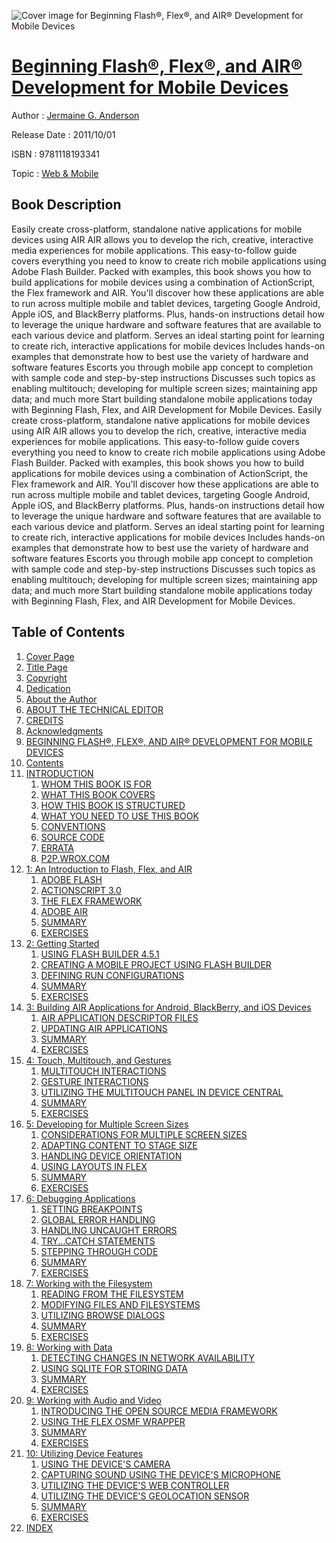![Cover image for Beginning Flash®, Flex®, and AIR® Development for Mobile Devices](https://imgdetail.ebookreading.net/cover/cover/web_mobile/EB9781118193341.jpg)

[Beginning Flash®, Flex®, and AIR® Development for Mobile Devices](https://ebookreading.net/view/book/Beginning+Flash%C2%AE%2C+Flex%C2%AE%2C+and+AIR%C2%AE+Development+for+Mobile+Devices-EB9781118193341_1.html "Beginning Flash®, Flex®, and AIR® Development for Mobile Devices")
====================================================================================================================

Author : [Jermaine G. Anderson](https://ebookreading.net/search/author/Jermaine+G.+Anderson)

Release Date : 2011/10/01

ISBN : 9781118193341

Topic : [Web & Mobile](https://ebookreading.net/search/category/web-mobile)

Book Description
-----------------

Easily create cross-platform, standalone native applications for mobile devices using AIR
AIR allows you to develop the rich, creative, interactive media experiences for mobile applications. This easy-to-follow guide covers everything you need to know to create rich mobile applications using Adobe Flash Builder. Packed with examples, this book shows you how to build applications for mobile devices using a combination of ActionScript, the Flex framework and AIR. You'll discover how these applications are able to run across multiple mobile and tablet devices, targeting Google Android, Apple iOS, and BlackBerry platforms. Plus, hands-on instructions detail how to leverage the unique hardware and software features that are available to each various device and platform.
Serves an ideal starting point for learning to create rich, interactive applications for mobile devices
Includes hands-on examples that demonstrate how to best use the variety of hardware and software features
Escorts you through mobile app concept to completion with sample code and step-by-step instructions
Discusses such topics as enabling multitouch; developing for multiple screen sizes; maintaining app data; and much more
Start building standalone mobile applications today with Beginning Flash, Flex, and AIR Development for Mobile Devices.
              Easily create cross-platform, standalone native applications for mobile devices using AIR
AIR allows you to develop the rich, creative, interactive media experiences for mobile applications. This easy-to-follow guide covers everything you need to know to create rich mobile applications using Adobe Flash Builder. Packed with examples, this book shows you how to build applications for mobile devices using a combination of ActionScript, the Flex framework and AIR. You'll discover how these applications are able to run across multiple mobile and tablet devices, targeting Google Android, Apple iOS, and BlackBerry platforms. Plus, hands-on instructions detail how to leverage the unique hardware and software features that are available to each various device and platform.
Serves an ideal starting point for learning to create rich, interactive applications for mobile devices
Includes hands-on examples that demonstrate how to best use the variety of hardware and software features
Escorts you through mobile app concept to completion with sample code and step-by-step instructions
Discusses such topics as enabling multitouch; developing for multiple screen sizes; maintaining app data; and much more
Start building standalone mobile applications today with Beginning Flash, Flex, and AIR Development for Mobile Devices.
              
Table of Contents
-----------------

1. [Cover Page](https://ebookreading.net/view/book/Beginning+Flash%C2%AE%2C+Flex%C2%AE%2C+and+AIR%C2%AE+Development+for+Mobile+Devices-EB9781118193341_1.html)
1. [Title Page](https://ebookreading.net/view/book/Beginning+Flash%C2%AE%2C+Flex%C2%AE%2C+and+AIR%C2%AE+Development+for+Mobile+Devices-EB9781118193341_2.html)
1. [Copyright](https://ebookreading.net/view/book/Beginning+Flash%C2%AE%2C+Flex%C2%AE%2C+and+AIR%C2%AE+Development+for+Mobile+Devices-EB9781118193341_3.html)
1. [Dedication](https://ebookreading.net/view/book/Beginning+Flash%C2%AE%2C+Flex%C2%AE%2C+and+AIR%C2%AE+Development+for+Mobile+Devices-EB9781118193341_4.html)
1. [About the Author](https://ebookreading.net/view/book/Beginning+Flash%C2%AE%2C+Flex%C2%AE%2C+and+AIR%C2%AE+Development+for+Mobile+Devices-EB9781118193341_5.html)
1. [ABOUT THE TECHNICAL EDITOR](https://ebookreading.net/view/book/Beginning+Flash%C2%AE%2C+Flex%C2%AE%2C+and+AIR%C2%AE+Development+for+Mobile+Devices-EB9781118193341_6.html#aboed)
1. [CREDITS](https://ebookreading.net/view/book/Beginning+Flash%C2%AE%2C+Flex%C2%AE%2C+and+AIR%C2%AE+Development+for+Mobile+Devices-EB9781118193341_7.html#cred)
1. [Acknowledgments](https://ebookreading.net/view/book/Beginning+Flash%C2%AE%2C+Flex%C2%AE%2C+and+AIR%C2%AE+Development+for+Mobile+Devices-EB9781118193341_8.html)
1. [BEGINNING FLASH®, FLEX®, AND AIR® DEVELOPMENT FOR MOBILE DEVICES](https://ebookreading.net/view/book/Beginning+Flash%C2%AE%2C+Flex%C2%AE%2C+and+AIR%C2%AE+Development+for+Mobile+Devices-EB9781118193341_9.html#begi)
1. [Contents](https://ebookreading.net/view/book/Beginning+Flash%C2%AE%2C+Flex%C2%AE%2C+and+AIR%C2%AE+Development+for+Mobile+Devices-EB9781118193341_10.html)
1. [INTRODUCTION](https://ebookreading.net/view/book/Beginning+Flash%C2%AE%2C+Flex%C2%AE%2C+and+AIR%C2%AE+Development+for+Mobile+Devices-EB9781118193341_11.html#intr)
    1. [WHOM THIS BOOK IS FOR](https://ebookreading.net/view/book/Beginning+Flash%C2%AE%2C+Flex%C2%AE%2C+and+AIR%C2%AE+Development+for+Mobile+Devices-EB9781118193341_11.html#intr-sec001)
    1. [WHAT THIS BOOK COVERS](https://ebookreading.net/view/book/Beginning+Flash%C2%AE%2C+Flex%C2%AE%2C+and+AIR%C2%AE+Development+for+Mobile+Devices-EB9781118193341_11.html#intr-sec002)
    1. [HOW THIS BOOK IS STRUCTURED](https://ebookreading.net/view/book/Beginning+Flash%C2%AE%2C+Flex%C2%AE%2C+and+AIR%C2%AE+Development+for+Mobile+Devices-EB9781118193341_11.html#intr-sec003)
    1. [WHAT YOU NEED TO USE THIS BOOK](https://ebookreading.net/view/book/Beginning+Flash%C2%AE%2C+Flex%C2%AE%2C+and+AIR%C2%AE+Development+for+Mobile+Devices-EB9781118193341_11.html#intr-sec004)
    1. [CONVENTIONS](https://ebookreading.net/view/book/Beginning+Flash%C2%AE%2C+Flex%C2%AE%2C+and+AIR%C2%AE+Development+for+Mobile+Devices-EB9781118193341_11.html#intr-sec005)
    1. [SOURCE CODE](https://ebookreading.net/view/book/Beginning+Flash%C2%AE%2C+Flex%C2%AE%2C+and+AIR%C2%AE+Development+for+Mobile+Devices-EB9781118193341_11.html#intr-sec006)
    1. [ERRATA](https://ebookreading.net/view/book/Beginning+Flash%C2%AE%2C+Flex%C2%AE%2C+and+AIR%C2%AE+Development+for+Mobile+Devices-EB9781118193341_11.html#intr-sec007)
    1. [P2P.WROX.COM](https://ebookreading.net/view/book/Beginning+Flash%C2%AE%2C+Flex%C2%AE%2C+and+AIR%C2%AE+Development+for+Mobile+Devices-EB9781118193341_11.html#intr-sec008)
1. [1: An Introduction to Flash, Flex, and AIR](https://ebookreading.net/view/book/Beginning+Flash%C2%AE%2C+Flex%C2%AE%2C+and+AIR%C2%AE+Development+for+Mobile+Devices-EB9781118193341_12.html#ch1)
    1. [ADOBE FLASH](https://ebookreading.net/view/book/Beginning+Flash%C2%AE%2C+Flex%C2%AE%2C+and+AIR%C2%AE+Development+for+Mobile+Devices-EB9781118193341_12.html#ch1-sec001)
    1. [ACTIONSCRIPT 3.0](https://ebookreading.net/view/book/Beginning+Flash%C2%AE%2C+Flex%C2%AE%2C+and+AIR%C2%AE+Development+for+Mobile+Devices-EB9781118193341_12.html#ch1-sec005)
    1. [THE FLEX FRAMEWORK](https://ebookreading.net/view/book/Beginning+Flash%C2%AE%2C+Flex%C2%AE%2C+and+AIR%C2%AE+Development+for+Mobile+Devices-EB9781118193341_12.html#ch1-sec019)
    1. [ADOBE AIR](https://ebookreading.net/view/book/Beginning+Flash%C2%AE%2C+Flex%C2%AE%2C+and+AIR%C2%AE+Development+for+Mobile+Devices-EB9781118193341_12.html#ch1-sec047)
    1. [SUMMARY](https://ebookreading.net/view/book/Beginning+Flash%C2%AE%2C+Flex%C2%AE%2C+and+AIR%C2%AE+Development+for+Mobile+Devices-EB9781118193341_12.html#ch1-sec048)
    1. [EXERCISES](https://ebookreading.net/view/book/Beginning+Flash%C2%AE%2C+Flex%C2%AE%2C+and+AIR%C2%AE+Development+for+Mobile+Devices-EB9781118193341_12.html#ch1-sec049)
1. [2: Getting Started](https://ebookreading.net/view/book/Beginning+Flash%C2%AE%2C+Flex%C2%AE%2C+and+AIR%C2%AE+Development+for+Mobile+Devices-EB9781118193341_13.html#ch2)
    1. [USING FLASH BUILDER 4.5.1](https://ebookreading.net/view/book/Beginning+Flash%C2%AE%2C+Flex%C2%AE%2C+and+AIR%C2%AE+Development+for+Mobile+Devices-EB9781118193341_13.html#ch2-sec001)
    1. [CREATING A MOBILE PROJECT USING FLASH BUILDER](https://ebookreading.net/view/book/Beginning+Flash%C2%AE%2C+Flex%C2%AE%2C+and+AIR%C2%AE+Development+for+Mobile+Devices-EB9781118193341_13.html#ch2-sec006)
    1. [DEFINING RUN CONFIGURATIONS](https://ebookreading.net/view/book/Beginning+Flash%C2%AE%2C+Flex%C2%AE%2C+and+AIR%C2%AE+Development+for+Mobile+Devices-EB9781118193341_13.html#ch2-sec011)
    1. [SUMMARY](https://ebookreading.net/view/book/Beginning+Flash%C2%AE%2C+Flex%C2%AE%2C+and+AIR%C2%AE+Development+for+Mobile+Devices-EB9781118193341_13.html#ch2-sec019)
    1. [EXERCISES](https://ebookreading.net/view/book/Beginning+Flash%C2%AE%2C+Flex%C2%AE%2C+and+AIR%C2%AE+Development+for+Mobile+Devices-EB9781118193341_13.html#ch2-sec020)
1. [3: Building AIR Applications for Android, BlackBerry, and iOS Devices](https://ebookreading.net/view/book/Beginning+Flash%C2%AE%2C+Flex%C2%AE%2C+and+AIR%C2%AE+Development+for+Mobile+Devices-EB9781118193341_14.html#ch3)
    1. [AIR APPLICATION DESCRIPTOR FILES](https://ebookreading.net/view/book/Beginning+Flash%C2%AE%2C+Flex%C2%AE%2C+and+AIR%C2%AE+Development+for+Mobile+Devices-EB9781118193341_14.html#ch3-sec001)
    1. [UPDATING AIR APPLICATIONS](https://ebookreading.net/view/book/Beginning+Flash%C2%AE%2C+Flex%C2%AE%2C+and+AIR%C2%AE+Development+for+Mobile+Devices-EB9781118193341_14.html#ch3-sec024)
    1. [SUMMARY](https://ebookreading.net/view/book/Beginning+Flash%C2%AE%2C+Flex%C2%AE%2C+and+AIR%C2%AE+Development+for+Mobile+Devices-EB9781118193341_14.html#ch3-sec027)
    1. [EXERCISES](https://ebookreading.net/view/book/Beginning+Flash%C2%AE%2C+Flex%C2%AE%2C+and+AIR%C2%AE+Development+for+Mobile+Devices-EB9781118193341_14.html#ch3-sec028)
1. [4: Touch, Multitouch, and Gestures](https://ebookreading.net/view/book/Beginning+Flash%C2%AE%2C+Flex%C2%AE%2C+and+AIR%C2%AE+Development+for+Mobile+Devices-EB9781118193341_15.html#ch4)
    1. [MULTITOUCH INTERACTIONS](https://ebookreading.net/view/book/Beginning+Flash%C2%AE%2C+Flex%C2%AE%2C+and+AIR%C2%AE+Development+for+Mobile+Devices-EB9781118193341_15.html#ch4-sec001)
    1. [GESTURE INTERACTIONS](https://ebookreading.net/view/book/Beginning+Flash%C2%AE%2C+Flex%C2%AE%2C+and+AIR%C2%AE+Development+for+Mobile+Devices-EB9781118193341_15.html#ch4-sec010)
    1. [UTILIZING THE MULTITOUCH PANEL IN DEVICE CENTRAL](https://ebookreading.net/view/book/Beginning+Flash%C2%AE%2C+Flex%C2%AE%2C+and+AIR%C2%AE+Development+for+Mobile+Devices-EB9781118193341_15.html#ch4-sec017)
    1. [SUMMARY](https://ebookreading.net/view/book/Beginning+Flash%C2%AE%2C+Flex%C2%AE%2C+and+AIR%C2%AE+Development+for+Mobile+Devices-EB9781118193341_15.html#ch4-sec018)
    1. [EXERCISES](https://ebookreading.net/view/book/Beginning+Flash%C2%AE%2C+Flex%C2%AE%2C+and+AIR%C2%AE+Development+for+Mobile+Devices-EB9781118193341_15.html#ch4-sec019)
1. [5: Developing for Multiple Screen Sizes](https://ebookreading.net/view/book/Beginning+Flash%C2%AE%2C+Flex%C2%AE%2C+and+AIR%C2%AE+Development+for+Mobile+Devices-EB9781118193341_16.html#ch5)
    1. [CONSIDERATIONS FOR MULTIPLE SCREEN SIZES](https://ebookreading.net/view/book/Beginning+Flash%C2%AE%2C+Flex%C2%AE%2C+and+AIR%C2%AE+Development+for+Mobile+Devices-EB9781118193341_16.html#ch5-sec001)
    1. [ADAPTING CONTENT TO STAGE SIZE](https://ebookreading.net/view/book/Beginning+Flash%C2%AE%2C+Flex%C2%AE%2C+and+AIR%C2%AE+Development+for+Mobile+Devices-EB9781118193341_16.html#ch5-sec007)
    1. [HANDLING DEVICE ORIENTATION](https://ebookreading.net/view/book/Beginning+Flash%C2%AE%2C+Flex%C2%AE%2C+and+AIR%C2%AE+Development+for+Mobile+Devices-EB9781118193341_16.html#ch5-sec015)
    1. [USING LAYOUTS IN FLEX](https://ebookreading.net/view/book/Beginning+Flash%C2%AE%2C+Flex%C2%AE%2C+and+AIR%C2%AE+Development+for+Mobile+Devices-EB9781118193341_16.html#ch5-sec018)
    1. [SUMMARY](https://ebookreading.net/view/book/Beginning+Flash%C2%AE%2C+Flex%C2%AE%2C+and+AIR%C2%AE+Development+for+Mobile+Devices-EB9781118193341_16.html#ch5-sec023)
    1. [EXERCISES](https://ebookreading.net/view/book/Beginning+Flash%C2%AE%2C+Flex%C2%AE%2C+and+AIR%C2%AE+Development+for+Mobile+Devices-EB9781118193341_16.html#ch5-sec024)
1. [6: Debugging Applications](https://ebookreading.net/view/book/Beginning+Flash%C2%AE%2C+Flex%C2%AE%2C+and+AIR%C2%AE+Development+for+Mobile+Devices-EB9781118193341_17.html#ch6)
    1. [SETTING BREAKPOINTS](https://ebookreading.net/view/book/Beginning+Flash%C2%AE%2C+Flex%C2%AE%2C+and+AIR%C2%AE+Development+for+Mobile+Devices-EB9781118193341_17.html#ch6-sec001)
    1. [GLOBAL ERROR HANDLING](https://ebookreading.net/view/book/Beginning+Flash%C2%AE%2C+Flex%C2%AE%2C+and+AIR%C2%AE+Development+for+Mobile+Devices-EB9781118193341_17.html#ch6-sec003)
    1. [HANDLING UNCAUGHT ERRORS](https://ebookreading.net/view/book/Beginning+Flash%C2%AE%2C+Flex%C2%AE%2C+and+AIR%C2%AE+Development+for+Mobile+Devices-EB9781118193341_17.html#ch6-sec004)
    1. [TRY...CATCH STATEMENTS](https://ebookreading.net/view/book/Beginning+Flash%C2%AE%2C+Flex%C2%AE%2C+and+AIR%C2%AE+Development+for+Mobile+Devices-EB9781118193341_17.html#ch6-sec006)
    1. [STEPPING THROUGH CODE](https://ebookreading.net/view/book/Beginning+Flash%C2%AE%2C+Flex%C2%AE%2C+and+AIR%C2%AE+Development+for+Mobile+Devices-EB9781118193341_17.html#ch6-sec008)
    1. [SUMMARY](https://ebookreading.net/view/book/Beginning+Flash%C2%AE%2C+Flex%C2%AE%2C+and+AIR%C2%AE+Development+for+Mobile+Devices-EB9781118193341_17.html#ch6-sec010)
    1. [EXERCISES](https://ebookreading.net/view/book/Beginning+Flash%C2%AE%2C+Flex%C2%AE%2C+and+AIR%C2%AE+Development+for+Mobile+Devices-EB9781118193341_17.html#ch6-sec011)
1. [7: Working with the Filesystem](https://ebookreading.net/view/book/Beginning+Flash%C2%AE%2C+Flex%C2%AE%2C+and+AIR%C2%AE+Development+for+Mobile+Devices-EB9781118193341_18.html#ch7)
    1. [READING FROM THE FILESYSTEM](https://ebookreading.net/view/book/Beginning+Flash%C2%AE%2C+Flex%C2%AE%2C+and+AIR%C2%AE+Development+for+Mobile+Devices-EB9781118193341_18.html#ch7-sec001)
    1. [MODIFYING FILES AND FILESYSTEMS](https://ebookreading.net/view/book/Beginning+Flash%C2%AE%2C+Flex%C2%AE%2C+and+AIR%C2%AE+Development+for+Mobile+Devices-EB9781118193341_18.html#ch7-sec016)
    1. [UTILIZING BROWSE DIALOGS](https://ebookreading.net/view/book/Beginning+Flash%C2%AE%2C+Flex%C2%AE%2C+and+AIR%C2%AE+Development+for+Mobile+Devices-EB9781118193341_18.html#ch7-sec028)
    1. [SUMMARY](https://ebookreading.net/view/book/Beginning+Flash%C2%AE%2C+Flex%C2%AE%2C+and+AIR%C2%AE+Development+for+Mobile+Devices-EB9781118193341_18.html#ch7-sec032)
    1. [EXERCISES](https://ebookreading.net/view/book/Beginning+Flash%C2%AE%2C+Flex%C2%AE%2C+and+AIR%C2%AE+Development+for+Mobile+Devices-EB9781118193341_18.html#ch7-sec033)
1. [8: Working with Data](https://ebookreading.net/view/book/Beginning+Flash%C2%AE%2C+Flex%C2%AE%2C+and+AIR%C2%AE+Development+for+Mobile+Devices-EB9781118193341_19.html#ch8)
    1. [DETECTING CHANGES IN NETWORK AVAILABILITY](https://ebookreading.net/view/book/Beginning+Flash%C2%AE%2C+Flex%C2%AE%2C+and+AIR%C2%AE+Development+for+Mobile+Devices-EB9781118193341_19.html#ch8-sec001)
    1. [USING SQLITE FOR STORING DATA](https://ebookreading.net/view/book/Beginning+Flash%C2%AE%2C+Flex%C2%AE%2C+and+AIR%C2%AE+Development+for+Mobile+Devices-EB9781118193341_19.html#ch8-sec009)
    1. [SUMMARY](https://ebookreading.net/view/book/Beginning+Flash%C2%AE%2C+Flex%C2%AE%2C+and+AIR%C2%AE+Development+for+Mobile+Devices-EB9781118193341_19.html#ch8-sec022)
    1. [EXERCISES](https://ebookreading.net/view/book/Beginning+Flash%C2%AE%2C+Flex%C2%AE%2C+and+AIR%C2%AE+Development+for+Mobile+Devices-EB9781118193341_19.html#ch8-sec023)
1. [9: Working with Audio and Video](https://ebookreading.net/view/book/Beginning+Flash%C2%AE%2C+Flex%C2%AE%2C+and+AIR%C2%AE+Development+for+Mobile+Devices-EB9781118193341_20.html#ch9)
    1. [INTRODUCING THE OPEN SOURCE MEDIA FRAMEWORK](https://ebookreading.net/view/book/Beginning+Flash%C2%AE%2C+Flex%C2%AE%2C+and+AIR%C2%AE+Development+for+Mobile+Devices-EB9781118193341_20.html#ch9-sec001)
    1. [USING THE FLEX OSMF WRAPPER](https://ebookreading.net/view/book/Beginning+Flash%C2%AE%2C+Flex%C2%AE%2C+and+AIR%C2%AE+Development+for+Mobile+Devices-EB9781118193341_20.html#ch9-sec015)
    1. [SUMMARY](https://ebookreading.net/view/book/Beginning+Flash%C2%AE%2C+Flex%C2%AE%2C+and+AIR%C2%AE+Development+for+Mobile+Devices-EB9781118193341_20.html#ch9-sec022)
    1. [EXERCISES](https://ebookreading.net/view/book/Beginning+Flash%C2%AE%2C+Flex%C2%AE%2C+and+AIR%C2%AE+Development+for+Mobile+Devices-EB9781118193341_20.html#ch9-sec023)
1. [10: Utilizing Device Features](https://ebookreading.net/view/book/Beginning+Flash%C2%AE%2C+Flex%C2%AE%2C+and+AIR%C2%AE+Development+for+Mobile+Devices-EB9781118193341_21.html#ch10)
    1. [USING THE DEVICE&#39;S CAMERA](https://ebookreading.net/view/book/Beginning+Flash%C2%AE%2C+Flex%C2%AE%2C+and+AIR%C2%AE+Development+for+Mobile+Devices-EB9781118193341_21.html#ch10-sec001)
    1. [CAPTURING SOUND USING THE DEVICE&#39;S MICROPHONE](https://ebookreading.net/view/book/Beginning+Flash%C2%AE%2C+Flex%C2%AE%2C+and+AIR%C2%AE+Development+for+Mobile+Devices-EB9781118193341_21.html#ch10-sec010)
    1. [UTILIZING THE DEVICE&#39;S WEB CONTROLLER](https://ebookreading.net/view/book/Beginning+Flash%C2%AE%2C+Flex%C2%AE%2C+and+AIR%C2%AE+Development+for+Mobile+Devices-EB9781118193341_21.html#ch10-sec022)
    1. [UTILIZING THE DEVICE&#39;S GEOLOCATION SENSOR](https://ebookreading.net/view/book/Beginning+Flash%C2%AE%2C+Flex%C2%AE%2C+and+AIR%C2%AE+Development+for+Mobile+Devices-EB9781118193341_21.html#ch10-sec031)
    1. [SUMMARY](https://ebookreading.net/view/book/Beginning+Flash%C2%AE%2C+Flex%C2%AE%2C+and+AIR%C2%AE+Development+for+Mobile+Devices-EB9781118193341_21.html#ch10-sec042)
    1. [EXERCISES](https://ebookreading.net/view/book/Beginning+Flash%C2%AE%2C+Flex%C2%AE%2C+and+AIR%C2%AE+Development+for+Mobile+Devices-EB9781118193341_21.html#ch10-sec043)
1. [INDEX](https://ebookreading.net/view/book/Beginning+Flash%C2%AE%2C+Flex%C2%AE%2C+and+AIR%C2%AE+Development+for+Mobile+Devices-EB9781118193341_22.html#index)
